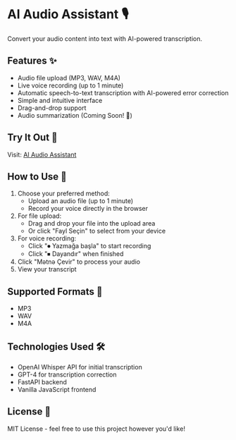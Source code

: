 # AI Audio Assistant 🎙️

Convert your audio content into text with AI-powered transcription.

## Features ✨

- Audio file upload (MP3, WAV, M4A)
- Live voice recording (up to 1 minute)
- Automatic speech-to-text transcription with AI-powered error correction
- Simple and intuitive interface
- Drag-and-drop support
- Audio summarization (Coming Soon! 🚀)

## Try It Out 🚀

Visit: [AI Audio Assistant](https://nurlanjalil.tech/AI-Audio-Assistant/)

## How to Use 📝

1. Choose your preferred method:
   - Upload an audio file (up to 1 minute)
   - Record your voice directly in the browser
2. For file upload:
   - Drag and drop your file into the upload area
   - Or click "Fayl Seçin" to select from your device
3. For voice recording:
   - Click "⏺ Yazmağa başla" to start recording
   - Click "⏹ Dayandır" when finished
4. Click "Mətnə Çevir" to process your audio
5. View your transcript

## Supported Formats 📁

- MP3
- WAV
- M4A

## Technologies Used 🛠️

- OpenAI Whisper API for initial transcription
- GPT-4 for transcription correction
- FastAPI backend
- Vanilla JavaScript frontend

## License 📄

MIT License - feel free to use this project however you'd like! 